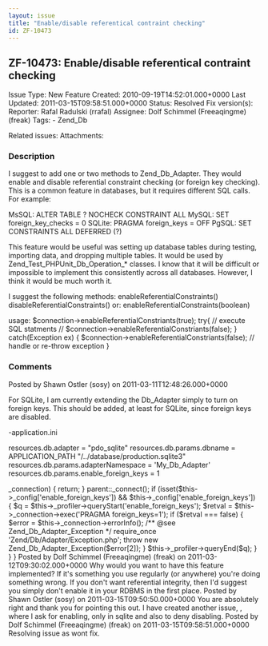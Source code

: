 ```yaml
---
layout: issue
title: "Enable/disable referentical contraint checking"
id: ZF-10473
---
```


ZF-10473: Enable/disable referentical contraint checking
--------------------------------------------------------

 Issue Type: New Feature Created: 2010-09-19T14:52:01.000+0000 Last Updated: 2011-03-15T09:58:51.000+0000 Status: Resolved Fix version(s): 
 Reporter:  Rafal Radulski (rrafal)  Assignee:  Dolf Schimmel (Freeaqingme) (freak)  Tags: - Zend\_Db
 
 Related issues: 
 Attachments: 
### Description

I suggest to add one or two methods to Zend\_Db\_Adapter. They would enable and disable referential constraint checking (or foreign key checking). This is a common feature in databases, but it requires different SQL calls. For example:

MsSQL: ALTER TABLE ? NOCHECK CONSTRAINT ALL MySQL: SET foreign\_key\_checks = 0 SQLite: PRAGMA foreign\_keys = OFF PgSQL: SET CONSTRAINTS ALL DEFERRED (?)

This feature would be useful was setting up database tables during testing, importing data, and dropping multiple tables. It would be used by Zend\_Test\_PHPUnit\_Db\_Operation\_\* classes. I know that it will be difficult or impossible to implement this consistently across all databases. However, I think it would be much worth it.

I suggest the following methods: enableReferentialConstraints() disableReferentialConstraints() or: enableReferentialConstraints(boolean)

usage: $connection->enableReferentialConstriants(true); try{ // execute SQL statments // $connection->enableReferentialConstriants(false); } catch(Exception ex) { $connection->enableReferentialConstriants(false); // handle or re-throw exception }

 

 

### Comments

Posted by Shawn Ostler (sosy) on 2011-03-11T12:48:26.000+0000

For SQLite, I am currently extending the Db\_Adapter simply to turn on foreign keys. This should be added, at least for SQLite, since foreign keys are disabled.

-application.ini

resources.db.adapter = "pdo\_sqlite" resources.db.params.dbname = APPLICATION\_PATH "/../database/production.sqlite3" resources.db.params.adapterNamespace = 'My\_Db\_Adapter' resources.db.params.enable\_foreign\_keys = 1

<?php

class My\_Db\_Adapter\_Pdo\_Sqlite extends Zend\_Db\_Adapter\_Pdo\_Sqlite {

 
    protected function _connect() {
    
        /**
         * if we already have a PDO object, no need to re-connect.
         */
        if ($this->_connection) {
            return;
        }
    
        parent::_connect();
    
        if (isset($this->_config['enable_foreign_keys'])  && $this->_config['enable_foreign_keys']) {
            $q = $this->_profiler->queryStart('enable_foreign_keys');
    
            $retval = $this->_connection->exec('PRAGMA foreign_keys=1');
            if ($retval === false) {
                $error = $this->_connection->errorInfo();
                /** @see Zend_Db_Adapter_Exception */
                require_once 'Zend/Db/Adapter/Exception.php';
                throw new Zend_Db_Adapter_Exception($error[2]);
            }
    
            $this->_profiler->queryEnd($q);
        }
    
    }


}

 

 

Posted by Dolf Schimmel (Freeaqingme) (freak) on 2011-03-12T09:30:02.000+0000

Why would you want to have this feature implemented? If it's something you use regularly (or anywhere) you're doing something wrong. If you don't want referential integrity, then I'd suggest you simply don't enable it in your RDBMS in the first place.

 

 

Posted by Shawn Ostler (sosy) on 2011-03-15T09:50:50.000+0000

You are absolutely right and thank you for pointing this out. I have created another issue, <http://framework.zend.com/issues/browse/ZF-11176>, where I ask for enabling, only in sqlite and also to deny disabling.

 

 

Posted by Dolf Schimmel (Freeaqingme) (freak) on 2011-03-15T09:58:51.000+0000

Resolving issue as wont fix.

 

 